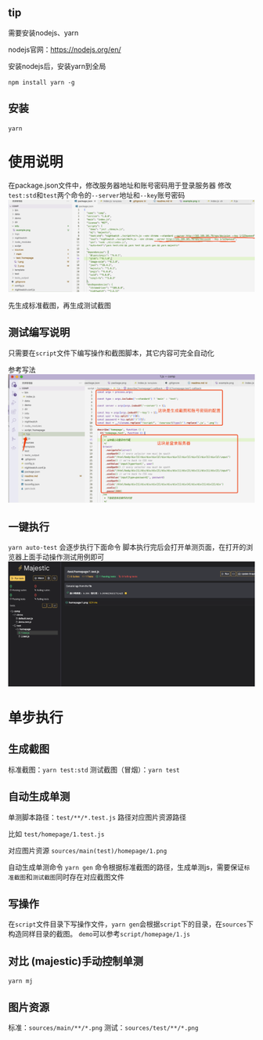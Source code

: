 ## tip
需要安装nodejs、yarn

nodejs官网：https://nodejs.org/en/

安装nodejs后，安装yarn到全局

`npm install yarn -g`

## 安装
`yarn`

# 使用说明
在package.json文件中，修改服务器地址和账号密码用于登录服务器
修改`test:std`和`test`两个命令的`--server`地址和`--key`账号密码
![image](./info/package.png)

先生成标准截图，再生成测试截图

## 测试编写说明
只需要在`script`文件下编写操作和截图脚本，其它内容可完全自动化

参考写法
![image](./info/demo.png)

## 一键执行
`yarn auto-test`
会逐步执行下面命令
脚本执行完后会打开单测页面，在打开的浏览器上面手动操作测试用例即可
![image](./info/example.png)

# 单步执行

## 生成截图
标准截图：`yarn test:std`
测试截图（冒烟）：`yarn test`

## 自动生成单测
单测脚本路径：`test/**/*.test.js` 路径对应图片资源路径

比如 `test/homepage/1.test.js` 

对应图片资源 `sources/main(test)/homepage/1.png`

自动生成单测命令 `yarn gen` 命令根据标准截图的路径，生成单测js，需要保证`标准截图`和`测试截图`同时存在对应截图文件

## 写操作
在`script`文件目录下写操作文件，`yarn gen`会根据`script`下的目录，在`sources`下构造同样目录的截图。
`demo`可以参考`script/homepage/1.js`

## 对比 (majestic)手动控制单测
`yarn mj`

## 图片资源
标准：`sources/main/**/*.png`
测试：`sources/test/**/*.png`





